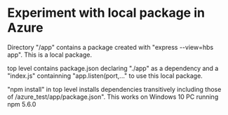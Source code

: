 # Experiment with local package in Azure

Directory "/app" contains a package created with "express --view=hbs app".
This is a local package.

top level contains package.json declaring "./app" as a dependency and a "index.js" containning "app.listen(port,..." to use this local package.

"npm install" in top level installs dependencies transitively including those of /azure_test/app/package.json".
This works on Windows 10 PC running npm 5.6.0

